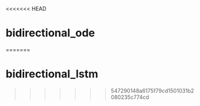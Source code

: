 <<<<<<< HEAD
# bidirectional_ode
=======
# bidirectional_lstm
>>>>>>> 547290148a6175f79cd1501031b2080235c774cd
